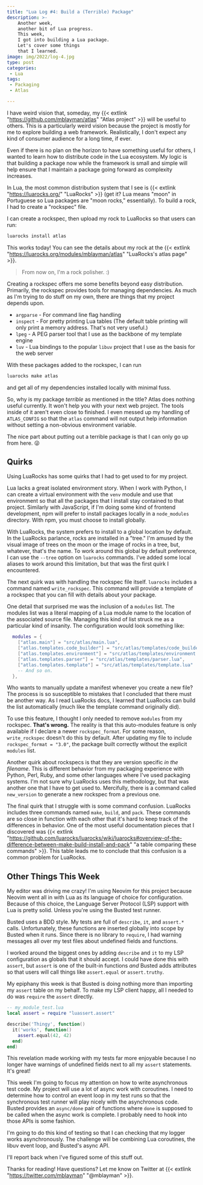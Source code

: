 ```yaml
---
title: "Lua Log #4: Build a (Terrible) Package"
description: >-
    Another week,
    another bit of Lua progress.
    This week,
    I got into building a Lua package.
    Let's cover some things
    that I learned.
image: img/2022/log-4.jpg
type: post
categories:
 - Lua
tags:
 - Packaging
 - Atlas

---
```


I have weird vision
that, someday,
my
{{< extlink "https://github.com/mblayman/atlas" "Atlas project" >}}
will be useful to others.
This is a particularly weird vision
because the project is mostly
for me to explore building a web framework.
Realistically,
I don't expect any kind of consumer audience
for a long time,
if ever.

Even if there is no plan
on the horizon
to have something useful for others,
I wanted to learn how to distribute code
in the Lua ecosystem.
My logic is that building a package now
while the framework is small and simple
will help ensure
that I maintain a package going forward
as complexity increases.

In Lua,
the most common distribution system
that I see is
{{< extlink "https://luarocks.org/" "LuaRocks" >}}
(get it? Lua means "moon" in Portuguese
so Lua packages are "moon rocks," essentially).
To build a rock,
I had to create a "rockspec" file.

I can create a rockspec,
then upload my rock
to LuaRocks
so that users can run:

```bash
luarocks install atlas
```

This works today!
You can see the details
about my rock
at the
{{< extlink "https://luarocks.org/modules/mblayman/atlas" "LuaRocks's atlas page" >}}.

> From now on, I'm a rock polisher. :)

Creating a rockspec offers me some benefits beyond easy distribution.
Primarily,
the rockspec provides tools for managing dependencies.
As much as I'm trying to do stuff
on my own,
there are things that my project depends upon.

* `argparse` - For command line flag handling
* `inspect` - For pretty printing Lua tables
    (The default table printing will only print a memory address.
    That's not very useful.)
* `lpeg` - A PEG parser tool that I use as the backbone
    of my template engine
* `luv` - Lua bindings to the popular `libuv` project
    that I use as the basis for the web server

With these packages added to the rockspec,
I can run

```bash
luarocks make atlas
```

and get all of my dependencies installed locally
with minimal fuss.

So,
why is my package *terrible*
as mentioned in the title?
Atlas does nothing useful currently.
It won't help you with your next web project.
The tools inside of it aren't even close
to finished.
I even messed up my handling of `ATLAS_CONFIG`
so that the `atlas` command will not output help information
without setting a non-obvious environment variable.

The nice part about putting out a terrible package is
that I can only go up from here. 😜

## Quirks

Using LuaRocks has some quirks
that I had to get used to
for my project.

Lua lacks a great isolated environment story.
When I work with Python,
I can create a virtual environment
with the `venv` module
and use that environment
so that all the packages
that I install stay contained
to that project.
Similarly with JavaScript,
if I'm doing some kind
of frontend development,
npm will prefer
to install packages locally
in a `node_modules` directory.
With npm,
you must choose to install globally.

With LuaRocks,
the system prefers to install
to a global location by default.
In the LuaRocks parlance,
rocks are installed in a "tree."
I'm amused by the visual image
of trees on the moon
or the image of rocks
in a tree,
but, whatever,
that's the name.
To work around this global by default preference,
I can use the `--tree` option
on `luarocks` commands.
I've added some local aliases
to work around this limitation,
but that was the first quirk I encountered.

The next quirk was with handling the rockspec file itself.
`luarocks` includes a command named `write_rockspec`.
This command will provide a template
of a rockspec
that you can fill with details
about your package.

One detail that surprised me was the inclusion
of a `modules` list.
The modules list was a literal mapping
of a Lua module name
to the location
of the associated source file.
Managing this kind of list struck me
as a particular kind of insanity.
The configuration would look something like:

```lua
  modules = {
    ["atlas.main"] = "src/atlas/main.lua",
    ["atlas.templates.code_builder"] = "src/atlas/templates/code_builder.lua",
    ["atlas.templates.environment"] = "src/atlas/templates/environment.lua",
    ["atlas.templates.parser"] = "src/atlas/templates/parser.lua",
    ["atlas.templates.template"] = "src/atlas/templates/template.lua"
    -- And so on.
  },
```

Who wants to manually update a manifest
whenever you create a new file?
The process is so susceptible to mistakes
that I concluded that there must be another way.
As I read LuaRocks docs,
I learned that LuaRocks can build the list automatically
(much like the template command originally did).

To use this feature,
I thought I only needed to remove `modules`
from my rockspec.
**That's wrong.**
The reality is that this auto-modules feature is only available
if I declare a newer `rockspec_format`.
For some reason, `write_rockspec` doesn't do this by default.
After updating my file to include
`rockspec_format = "3.0"`,
the package built correctly
without the explicit `modules` list.

Another quirk about rockspecs is that they are version specific
*in the filename*.
This is different behavior
from my packaging experience with Python, Perl, Ruby,
and some other languages where I've used packaging systems.
I'm not sure why LuaRocks uses this methodology,
but that was another one
that I have to get used to.
Mercifully,
there is a command called `new_version`
to generate a new rockspec
from a previous one.

The final quirk that I struggle with is some command confusion.
LuaRocks includes three commands named `make`, `build`, and `pack`.
These commands are so close in function
with each other
that it's hard to keep track of the differences
in behavior.
One of the most useful documentation pieces
that I discovered was
{{< extlink "https://github.com/luarocks/luarocks/wiki/luarocks#overview-of-the-difference-between-make-build-install-and-pack" "a table comparing these commands" >}}.
This table leads me to conclude
that this confusion is a common problem
for LuaRocks.

## Other Things This Week

My editor was driving me crazy!
I'm using Neovim
for this project
because Neovim went all in
with Lua
as its language of choice
for configuration.
Because of this choice,
the Language Server Protocol (LSP) support
with Lua
is pretty solid.
Unless you're using the Busted test runner.

Busted uses a BDD style.
My tests are full of `describe`, `it`, and `assert.*` calls.
Unfortunately,
these functions are inserted globally
into scope by Busted
when it runs.
Since there is no library to `require`,
I had warning messages all over my test files
about undefined fields and functions.

I worked around the biggest ones
by adding `describe` and `it`
to my LSP configuration
as globals that it should accept.
I could have done this with `assert`,
but `assert` is one of the built-in functions
*and* Busted adds attributes
so that users will call things
like `assert.equal` or `assert.truthy`.

My epiphany this week is that Busted is doing nothing more
than importing my `assert` table
on my behalf.
To make my LSP client happy,
all I needed to do was `require` the `assert` directly.

```lua
-- my_module_test.lua
local assert = require "luassert.assert"

describe('Thingy', function()
  it('works', function()
    assert.equal(42, 42)
  end)
end)
```

This revelation made working with my tests far more enjoyable
because I no longer have warnings
of undefined fields
next to all my `assert` statements.
It's great!

This week I'm going to focus my attention
on how to write asynchronous test code.
My project will use a lot of async work
with coroutines.
I need to determine how to control an event loop
in my test runs
so that the synchronous test runner
will play nicely with the asynchronous code.
Busted provides an `async/done` pair of functions
where `done` is supposed to be called when the async work is complete.
I probably need to hook
into those APIs is some fashion.

I'm going to do this kind of testing
so that I can checking that my logger works asynchronously.
The challenge will be combining Lua coroutines,
the libuv event loop,
and Busted's async API.

I'll report back when I've figured some of this stuff out.

Thanks for reading!
Have questions?
Let me know on Twitter at
{{< extlink "https://twitter.com/mblayman" "@mblayman" >}}.
